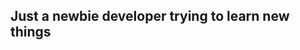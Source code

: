 ## Just a newbie developer trying to learn new things


<!-- [![Anurag's GitHub stats](https://github-readme-stats.vercel.app/api?username=haole2k4&show_icons=true&theme=tokyonight)](https://github.com/anuraghazra/github-readme-stats) -->
